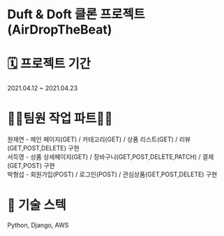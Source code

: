 # Duft & Doft 클론 프로젝트 (AirDropTheBeat)

# 🗓 프로젝트 기간
2021.04.12 ~ 2021.04.23

# 👩‍💻팀원 작업 파트👨‍💻 
원재연 - 메인 페이지(GET) / 카테고리(GET) / 상품 리스트(GET) / 리뷰(GET,POST,DELETE) 구현  
서득영 - 상품 상세페이지(GET) / 장바구니(GET,POST,DELETE,PATCH) / 결제 (GET,POST) 구현  
박형섭 - 회원가입(POST) / 로그인(POST) / 관심상품(GET,POST,DELETE) 구현

# 🥇 기술 스텍
Python, Django, AWS
